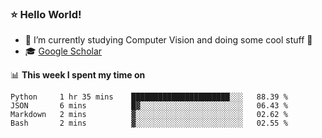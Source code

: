 ### ⭐️ Hello World!

<!--
**hologerry/hologerry** is a ✨ _special_ ✨ repository because its `README.md` (this file) appears on your GitHub profile.

Here are some ideas to get you started:

- 🔭 I’m currently working and studying on Computer Vision
- 🌱 I’m currently learning at Peking University
- 💬 Ask me about 
- 📫 How to reach me: E-mail
- 😄 Pronouns: he/his
- ⚡ Fun fact: Music is the Power
-->


- 🔭 I’m currently studying Computer Vision and doing some cool stuff 🤖
- 🎓 [Google Scholar](https://scholar.google.com/citations?user=3ykqW9wAAAAJ&hl=en)


📊 **This week I spent my time on**

<!--START_SECTION:waka-->

```text
Python     1 hr 35 mins    ██████████████████████░░░   88.39 %
JSON       6 mins          █▓░░░░░░░░░░░░░░░░░░░░░░░   06.43 %
Markdown   2 mins          ▓░░░░░░░░░░░░░░░░░░░░░░░░   02.62 %
Bash       2 mins          ▓░░░░░░░░░░░░░░░░░░░░░░░░   02.55 %
```

<!--END_SECTION:waka-->
